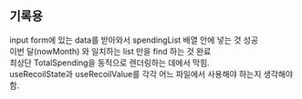 <h2>기록용</h2>

input form에 있는 data를 받아와서 spendingList 배열 안에 넣는 것 성공
<br />
이번 달(nowMonth) 와 일치하는 list 만을 find 하는 것 완료
<br />
최상단 TotalSpending을 동적으로 렌더링하는 데에서 막힘.
<br />
useRecoilState과 useRecoilValue를 각각 어느 파일에서 사용해야 하는지 생각해야함.
